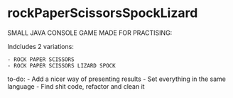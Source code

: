 # rockPaperScissorsSpockLizard

SMALL JAVA CONSOLE GAME MADE FOR PRACTISING:

Indcludes 2 variations:

    - ROCK PAPER SCISSORS
    - ROCK PAPER SCISSORS LIZARD SPOCK

to-do:  - Add a nicer way of presenting results
        - Set everything in the same language
        - Find shit code, refactor and clean it